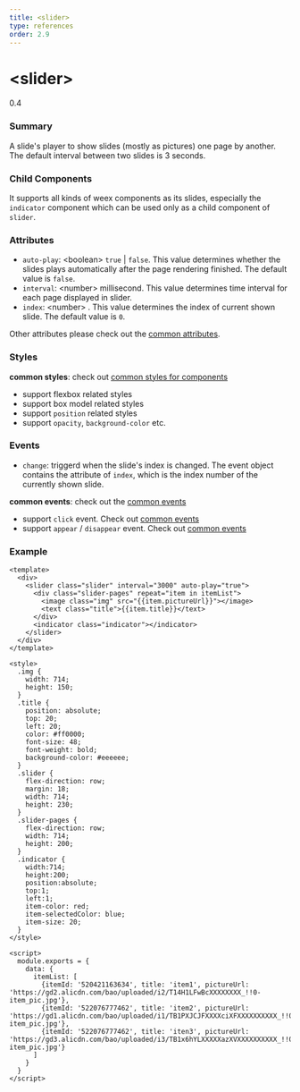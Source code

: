 ```yaml
---
title: <slider>
type: references
order: 2.9
---
```


# &lt;slider&gt;
<span class="weex-version">0.4</span>


### Summary

A slide's player to show slides (mostly as pictures) one page by another. The default interval between two slides is 3 seconds.

### Child Components

It supports all kinds of weex components as its slides, especially the `indicator` component which can be used only as a child component of `slider`.

### Attributes

- `auto-play`: &lt;boolean&gt; `true` | `false`. This value determines whether the slides plays automatically after the page rendering finished. The default value is `false`.
- `interval`: &lt;number&gt; millisecond. This value determines time interval for each page displayed in slider.
- `index`: &lt;number&gt; . This value determines the  index of current shown slide. The default value is `0`.

Other attributes please check out the [common attributes](../references/common-attrs.html).

### Styles

**common styles**: check out [common styles for components](../references/common-style.html)

- support flexbox related styles
- support box model related styles
- support ``position`` related styles
- support ``opacity``, ``background-color`` etc.

### Events

- `change`: triggerd when the slide's index is changed. The event object contains the attribute of `index`, which is the index number of the currently shown slide.

**common events**: check out the [common events](../references/common-event.html)

- support `click` event. Check out [common events](../references/common-event.html)
- support `appear` / `disappear` event. Check out [common events](../references/common-event.html)

### Example

```
<template>
  <div>
    <slider class="slider" interval="3000" auto-play="true">
      <div class="slider-pages" repeat="item in itemList">
        <image class="img" src="{{item.pictureUrl}}"></image>
        <text class="title">{{item.title}}</text>
      </div>
      <indicator class="indicator"></indicator>
    </slider>
  </div>
</template>

<style>
  .img {
    width: 714;
    height: 150;
  }
  .title {
    position: absolute;
    top: 20;
    left: 20;
    color: #ff0000;
    font-size: 48;
    font-weight: bold;
    background-color: #eeeeee;
  }
  .slider {
    flex-direction: row;
    margin: 18;
    width: 714;
    height: 230;
  }
  .slider-pages {
    flex-direction: row;
    width: 714;
    height: 200;
  }
  .indicator {
    width:714;
    height:200;
    position:absolute;
    top:1;
    left:1;
    item-color: red;
    item-selectedColor: blue;
    item-size: 20;
  }
</style>

<script>
  module.exports = {
    data: {
      itemList: [
        {itemId: '520421163634', title: 'item1', pictureUrl: 'https://gd2.alicdn.com/bao/uploaded/i2/T14H1LFwBcXXXXXXXX_!!0-item_pic.jpg'},
        {itemId: '522076777462', title: 'item2', pictureUrl: 'https://gd1.alicdn.com/bao/uploaded/i1/TB1PXJCJFXXXXciXFXXXXXXXXXX_!!0-item_pic.jpg'},
        {itemId: '522076777462', title: 'iten3', pictureUrl: 'https://gd3.alicdn.com/bao/uploaded/i3/TB1x6hYLXXXXXazXVXXXXXXXXXX_!!0-item_pic.jpg'}
      ]
    }
  }
</script>
```


